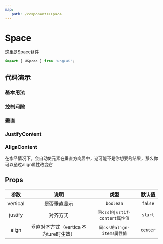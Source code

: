 ```yaml
---
map:
   path: /components/space
---
```


# Space

这里是Space组件

```js
import { USpace } from 'ungeui';
```

## 代码演示

### 基本用法

<demo src="./demo/base.vue"
 language="vue"
 title="基本用法"
 desc="会覆盖子元素自带的边距">
</demo>

### 控制间隙

<demo src="./demo/grap.vue"
 language="vue"
 title="基本用法"
 desc="控制间隙">
</demo>


### 垂直

<demo src="./demo/vertical.vue"
 language="vue"
 title="基本用法"
 desc="使子元素垂直显示">
</demo>

### JustifyContent

<demo src="./demo/justify.vue"
 language="vue"
 title="基本用法"
 desc="使子元素对齐">
</demo>

### AlignContent

在水平情况下，会自动使元素在垂直方向居中，这可能不是你想要的结果，那么你可以通过align属性改变它

<demo src="./demo/align.vue"
 language="vue"
 title="基本用法"
 desc="">
</demo>

## Props

| 参数  |   说明   |   类型    |   默认值    |
| :---: | :------: | :-------: | :---------: |
| vertical | 是否垂直显示 | `boolean` | `false` |
| justify | 对齐方式 | `同css的justif-content属性值` | `start` |
| align | 垂直对齐方式（vertical不为ture时生效） | `同css的align-items属性值` | `center` |